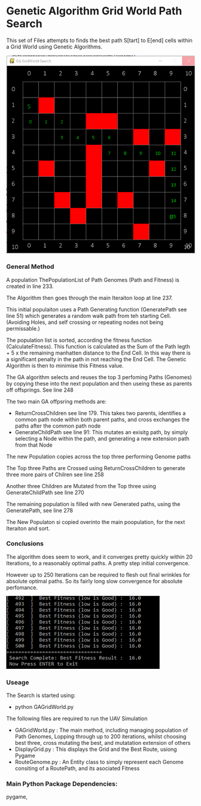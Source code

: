 # Genetic Algorithm Grid World Path Search #

This set of Files attempts to finds the best path S[tart] to E[end] cells within a Grid World using Genetic Algorithms. 

![picture alt](https://github.com/JulesVerny/GeneticGridWorldRoute/blob/master/GridSearchResult.PNG "Grid World Path Search")

### General Method ###
A population ThePopulationList of Path Genomes (Path and Fitness) is created in line 233.  

The Algorithm then goes through the main Iteraiton loop at line 237. 

This initial populaiton uses a Path Generating function (GeneratePath see line 51) which generates a random walk path from teh starting Cell. (Avoiding Holes, and self crossing or repeating nodes not being permissable.) 

The population list is sorted, according the fitness function (CalculateFitness). This function is calculated as the Sum of the Path legth + 5 x the remaining manhatten distance to the End Cell. In this way there is a significant penalty in the path in not reaching the End Cell. The Genetic Algorithm is then to minimise this Fitness value.

The GA algorithm selects and reuses the top 3 perfoming Paths (Genomes) by copying these into the next population and then useing these as parents off offsprings.  See line 248

The two main GA offpsring methods are:
* ReturnCrossChildren  see line 179. This takes two parents, identifies a common path node within both parent paths, and cross exchanges the paths after the common path node
* GenerateChildPath see line 91:  This mutates an exisitg path, by simply selecting a Node within the path, and generating a new extension path from that Node 

The new Population copies across the top three performing Genome paths

The Top three Paths are Crossed using ReturnCrossChildren to generate three more pairs of Chilren see line 258

Another three Children are Mutated from the Top three using GenerateChildPath  see line 270

The remaining population is filled with new Generated paths, using the GeneratePath, see line 278   

The New Populaton si copied overinto the main poopulation, for the next Iteraiton and sort.  


### Conclusions ###
The algorithm does seem to work, and it converges pretty quickly within 20 Iterations, to a reasonably optimal paths. A pretty step initial convergence.

However up to 250 Iterations can be required to flesh out final wrinkles for absolute optimal paths. So its fairly long slow convergence for absolute perfomance. 
  
![picture alt](https://github.com/JulesVerny/GeneticGridWorldRoute/blob/master/FinalConsole.PNG "Final Iterations")

### Useage ###

The Search is started using:
  * python GAGridWorld.py

The following files are required to run the UAV Simulation
* GAGridWorld.py     : The main method, including managing population of Path Genomes, Lopping through up to 200 iterations, whilst choosing best three, cross mutating the best, and mutatation extension of others
* DisplayGrid.py     : This displays the Grid and the Best Route, usiong Pygame
* RouteGenome.py  	: An Entity class to simply represent each Genome consiting of a RoutePath, and its asociated Fitness

### Main Python Package Dependencies: ###
pygame,
